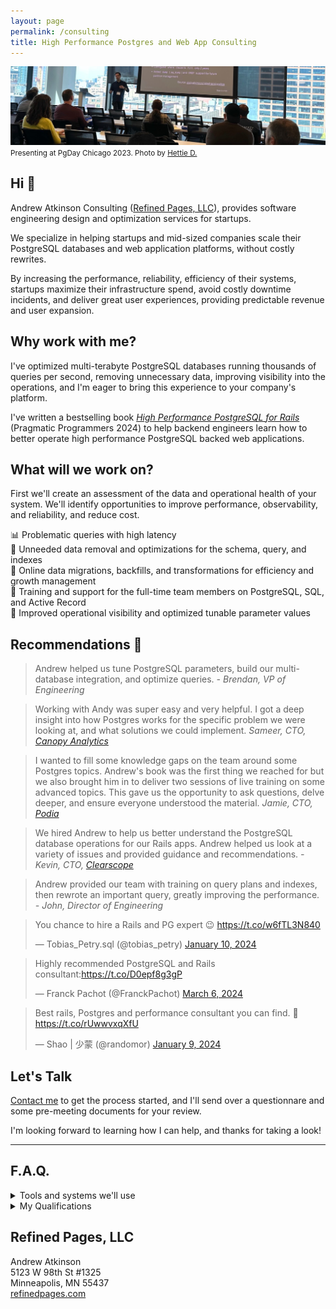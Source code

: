 ```yaml
---
layout: page
permalink: /consulting
title: High Performance Postgres and Web App Consulting
---
```


![Andrew Atkinson presenting at PgDay Chicago 2023](/assets/images/pages/andy-pgday-chicago-2023.jpeg)
<small>Presenting at PgDay Chicago 2023. Photo by [Hettie D.](https://postgresql.life/post/henrietta_dombrovskaya/)</small>

## Hi 👋
Andrew Atkinson Consulting ([Refined Pages, LLC](https://refinedpages.com)), provides software engineering design and optimization services for startups.

We specialize in helping startups and mid-sized companies scale their PostgreSQL databases and web application platforms, without costly rewrites.

By increasing the performance, reliability, efficiency of their systems, startups maximize their infrastructure spend, avoid costly downtime incidents, and deliver great user experiences, providing predictable revenue and user expansion.

## Why work with me?
I've optimized multi-terabyte PostgreSQL databases running thousands of queries per second, removing unnecessary data, improving visibility into the operations, and I'm eager to bring this experience to your company's platform.

I've written a bestselling book [*High Performance PostgreSQL for Rails*](/pgrailsbook) (Pragmatic Programmers 2024) to help backend engineers learn how to better operate high performance PostgreSQL backed web applications.

## What will we work on?
First we'll create an assessment of the data and operational health of your system. We'll identify opportunities to improve performance, observability, and reliability, and reduce cost.

📊 Problematic queries with high latency<br/>
💾 Unneeded data removal and optimizations for the schema, query, and indexes<br/>
🐘 Online data migrations, backfills, and transformations for efficiency and growth management<br/>
👨 Training and support for the full-time team members on PostgreSQL, SQL, and Active Record<br/>
🔎 Improved operational visibility and optimized tunable parameter values


## Recommendations 🤝
> Andrew helped us tune PostgreSQL parameters, build our multi-database integration, and optimize queries.
<cite>- Brendan, VP of Engineering</cite>

> Working with Andy was super easy and very helpful. I got a deep insight into how Postgres works for the specific problem we were looking at, and what solutions we could implement.
<cite>Sameer, CTO, [Canopy Analytics](https://www.canopyanalytics.com)</cite>

> I wanted to fill some knowledge gaps on the team around some Postgres topics. Andrew's book was the first thing we reached for but we also brought him in to deliver two sessions of live training on some advanced topics. This gave us the opportunity to ask questions, delve deeper, and ensure everyone understood the material.
<cite>Jamie, CTO, [Podia](https://www.podia.com)</cite>

> We hired Andrew to help us better understand the PostgreSQL database operations for our Rails apps. Andrew helped us look at a variety of issues and provided guidance and recommendations.
<cite>- Kevin, CTO, [Clearscope](https://www.clearscope.io)</cite>

> Andrew provided our team with training on query plans and indexes, then rewrote an important query, greatly improving the performance.
<cite>- John, Director of Engineering</cite>

<blockquote class="twitter-tweet"><p lang="en" dir="ltr">You chance to hire a Rails and PG expert 😉 <a href="https://t.co/w6fTL3N840">https://t.co/w6fTL3N840</a></p>&mdash; Tobias_Petry.sql (@tobias_petry) <a href="https://twitter.com/tobias_petry/status/1745138817521066481?ref_src=twsrc%5Etfw">January 10, 2024</a></blockquote> <script async src="https://platform.twitter.com/widgets.js" charset="utf-8"></script>
<blockquote class="twitter-tweet"><p lang="en" dir="ltr">Highly recommended PostgreSQL and Rails consultant:<a href="https://t.co/D0epf8g3gP">https://t.co/D0epf8g3gP</a></p>&mdash; Franck Pachot (@FranckPachot) <a href="https://twitter.com/FranckPachot/status/1765481120756322313?ref_src=twsrc%5Etfw">March 6, 2024</a></blockquote> <script async src="https://platform.twitter.com/widgets.js" charset="utf-8"></script>
<blockquote class="twitter-tweet"><p lang="en" dir="ltr">Best rails, Postgres and performance consultant you can find. 🚀 <a href="https://t.co/rUwwvxqXfU">https://t.co/rUwwvxqXfU</a></p>&mdash; Shao | 少蒙 (@randomor) <a href="https://twitter.com/randomor/status/1744804349602304005?ref_src=twsrc%5Etfw">January 9, 2024</a></blockquote> <script async src="https://platform.twitter.com/widgets.js" charset="utf-8"></script>

## Let's Talk
[Contact me](/contact) to get the process started, and I'll send over a questionnare and some pre-meeting documents for your review.

I'm looking forward to learning how I can help, and thanks for taking a look!

---------------------

## F.A.Q.
<details>
  <summary>Tools and systems we'll use</summary>
  <ul>
<li>I’ll need access to your databases or database observability tools (PgHero, PgAnalyze, Performance Insights, etc.). For databases, we can use a non-production instance or a read-replica, depending on your goals.</li>
<li>For code contributions, I’ll need access to your repositories, CI/CD system, and application observability tools (APM, exception tracking)</li>
  </ul>
</details>

<details>
<summary>My Qualifications</summary>
  <ul>
<li>12+ years experience with Ruby on Rails and PostgreSQL, full-time Staff Software Engineer (<a href="https://www.linkedin.com/in/andyatkinson/">LinkedIn profile</a>), Microsoft, Groupon, and various startups.</li>
<li>Author of best seller 📚 <a href="https://pragprog.com/titles/aapsql/high-performance-postgresql-for-rails/">High Performance PostgreSQL for Rails</a> (Pragmatic Programmers, 2024)</li>
<li><a href="/speaking-opportunities">Presenter at PostgreSQL and Ruby on Rails conferences</a> including PGConf NYC, PGDay Chicago, and RailsConf 2022.</li>
<li>I’ve <a href="/blog/2023/08/17/postgresql-sfpug-table-partitioning-presentation">performed zero downtime online migrations in multi-terabyte PostgreSQL databases</a>, managing a dozen instances, with billions of rows.</li>
<li>I’ve worked on a Rails app serving 7500 requests/second (450K RPM) at an average response time of 35ms. I’ve <a href="/blog/2023/08/28/saas-for-developers-gwen-shapira-postgresql-rails">spoken about this experience</a> and presented on it at <a href="/blog/2021/12/06/pgconf-nyc-2021">PGConf NYC 2021</a>.</li>
</ul>
</details>

## Refined Pages, LLC
Andrew Atkinson\
5123 W 98th St #1325\
Minneapolis, MN 55437\
[refinedpages.com](https://refinedpages.com)

